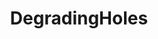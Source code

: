 ---
title: DegradingHoles
crosslinks:
- livven
- Pornstars_NSFW
- eyecontact
- IAmA
- PushHerHead
- FapDeciders
- Usedcondom
- HighHeels
---